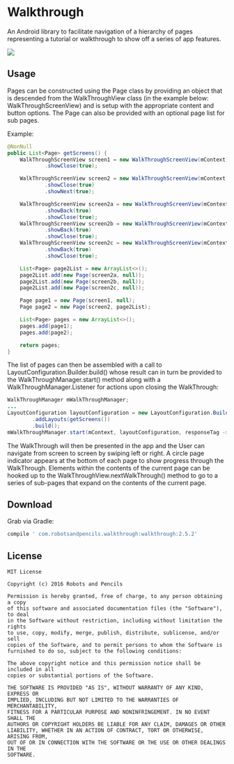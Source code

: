 Walkthrough
===========

An Android library to facilitate navigation of a hierarchy of pages representing a tutorial or walkthrough to show off a series of app features.

![](https://github.com/RobotsAndPencils/images/screenshot.png?dl=0)


Usage
-----

Pages can be constructed using the Page class by providing an object that is descended from the WalkThroughView class (in the example below: WalkThroughScreenView) and is setup with the appropriate content and button options. The Page can also be provided with an optional page list for sub pages.

Example:
```java
@NonNull
public List<Page> getScreens() {
    WalkThroughScreenView screen1 = new WalkThroughScreenView(mContext).setMessage("Card wallet feature")
            .showClose(true);

    WalkThroughScreenView screen2 = new WalkThroughScreenView(mContext).setMessage("Low on data each month?")
            .showClose(true)
            .showNext(true);

    WalkThroughScreenView screen2a = new WalkThroughScreenView(mContext).setMessage("Select the allowances tab")
            .showBack(true)
            .showClose(true);
    WalkThroughScreenView screen2b = new WalkThroughScreenView(mContext).setMessage("Click on the tariff title")
            .showBack(true)
            .showClose(true);
    WalkThroughScreenView screen2c = new WalkThroughScreenView(mContext).setMessage("and change your tariff")
            .showBack(true)
            .showClose(true);

    List<Page> page2List = new ArrayList<>();
    page2List.add(new Page(screen2a, null));
    page2List.add(new Page(screen2b, null));
    page2List.add(new Page(screen2c, null));

    Page page1 = new Page(screen1, null);
    Page page2 = new Page(screen2, page2List);

    List<Page> pages = new ArrayList<>();
    pages.add(page1);
    pages.add(page2);

    return pages;
}
```
The list of pages can then be assembled with a call to LayoutConfiguration.Builder.build() whose result can in turn be provided to the WalkThroughManager.start() method along with a WalkThroughManager.Listener for actions upon closing the WalkThrough:
```java
WalkThroughManager mWalkThroughManager;
...
LayoutConfiguration layoutConfiguration = new LayoutConfiguration.Builder()
        .addLayouts(getScreens())
        .build();
mWalkThroughManager.start(mContext, layoutConfiguration, responseTag -> onClose(responseTag));
```

The WalkThrough will then be presented in the app and the User can navigate from screen to screen by swiping left or right. A circle page indicator appears at the bottom of each page to show progress through the WalkThrough. Elements within the contents of the current page can be hooked up to the WalkThroughView.nextWalkThrough() method to go to a series of sub-pages that expand on the contents of the current page.


Download
--------

Grab via Gradle:
```groovy
compile ' com.robotsandpencils.walkthrough:walkthrough:2.5.2'
```


License
--------

    MIT License

    Copyright (c) 2016 Robots and Pencils

    Permission is hereby granted, free of charge, to any person obtaining a copy
    of this software and associated documentation files (the "Software"), to deal
    in the Software without restriction, including without limitation the rights
    to use, copy, modify, merge, publish, distribute, sublicense, and/or sell
    copies of the Software, and to permit persons to whom the Software is
    furnished to do so, subject to the following conditions:

    The above copyright notice and this permission notice shall be included in all
    copies or substantial portions of the Software.

    THE SOFTWARE IS PROVIDED "AS IS", WITHOUT WARRANTY OF ANY KIND, EXPRESS OR
    IMPLIED, INCLUDING BUT NOT LIMITED TO THE WARRANTIES OF MERCHANTABILITY,
    FITNESS FOR A PARTICULAR PURPOSE AND NONINFRINGEMENT. IN NO EVENT SHALL THE
    AUTHORS OR COPYRIGHT HOLDERS BE LIABLE FOR ANY CLAIM, DAMAGES OR OTHER
    LIABILITY, WHETHER IN AN ACTION OF CONTRACT, TORT OR OTHERWISE, ARISING FROM,
    OUT OF OR IN CONNECTION WITH THE SOFTWARE OR THE USE OR OTHER DEALINGS IN THE
    SOFTWARE.

 [1]: https://github.com/RobotsAndPencils
